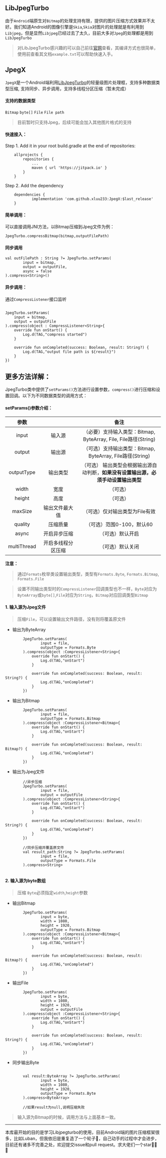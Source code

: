 ## LibJpegTurbo

由于`Android`端原生对`Bitmap`的处理支持有限，提供的图片压缩方式效果并不太好。我们知道Android的图像引擎是`Skia`,`Skia`对图片的处理就是有利用到`Libjpeg`，但是显然`Libjpeg`已经过去了太久，目前大多对`Jpeg`的处理都是用到`LibJpegTurbo`

> 对LibJpegTurbo感兴趣的可以自己前往[官网](https://github.com/libjpeg-turbo)查看，其编译方式也很简单，使用前查看其文档`example.txt`可以帮助快速入手。


## JpegX

`JpegX`是一个Android端利用[LibJpegTurbo](https://github.com/libjpeg-turbo)的轻量级图片处理框，支持多种数据类型压缩, 支持同步、异步调用，支持多线程分区压缩（暂未完成）

#### 支持的数据类型

`Bitmap` `byte[]`  `File` `File path`

> 目前暂时只支持Jpeg，后续可能会加入其他图片格式的支持 


#### 快速接入：


Step 1. Add it in your root build.gradle at the end of repositories:


```
    allprojects {
		repositories {
			...
			maven { url 'https://jitpack.io' }
		}
	}
```

Step 2. Add the dependency


```
    dependencies {
	        implementation 'com.github.xluu233:JpegX:$last_release'
	}
```

#### 简单调用：

可以直接调用JNI方法，以Bitmap压缩到Jpeg文件为例：

```
JpegTurbo.compressBitmap(bitmap,outputFilePath)
```

#### 同步调用


```
val outFilePath : String ?= JpegTurbo.setParams(
        input = bitmap,
        output = outputFile,
        async = false
).compress<String>()
```

#### 异步调用：

 通过`CompressListener`接口监听

```

JpegTurbo.setParams(
    input = bitmap,
    output = outputFile
).compress(object : CompressListener<String>{
    override fun onStart() {
        Log.d(TAG,"compress started")
    }

    override fun onCompleted(success: Boolean, result: String?) {
        Log.d(TAG,"output file path is ${result}")
    }
})
```



## 更多方法详解：

JpegTurbo类中提供了`setParams()`方法进行设置参数，`compress()`进行压缩和设置回调。以下为不同数据类型的调用方式：

#### setParams()参数介绍：



| 参数<div style="width: 70pt"> | <div style="width: 70pt"> |                             备注                             |
| :---------------------------: | :-----------------------: | :----------------------------------------------------------: |
|             input             |          输入源           | （必要）支持输入类型：Bitmap, ByteArray, File, File路径(String) |
|            output             |          输出源           |  （可选）支持输出类型：Bitmap, ByteArray, File路径(String)   |
|          outputType           |         输出类型          | （可选） 输出类型会根据输出源自动判断，**如果没有设置输出源，必须手动设置输出类型** |
|             width             |           宽度            |                           （可选）                           |
|            height             |           高度            |                           （可选）                           |
|            maxSize            |      输出文件最大值       |                （可选）仅对输出类型为File有效                |
|            quality            |         压缩质量          |                  （可选）范围0-100，默认60                   |
|             async             |       开启异步压缩        |                       （可选）默认开启                       |
|          multiThread          |    开启多线程分区压缩     |                       （可选）默认关闭                       |


**注意：**

> 通过`Formats`枚举类设置输出类型，类型有`Formats.Byte`, `Formats.Bitmap`, `Formats.File`

> 设置不同输出类型时的`CompressListener`回调类型也不一样，`Byte`对应为`ByteArray`或`byte[]`,`File`对应为`String`，`Bitmap`对应回调类型`Bitmap`



#### 1. 输入源为Jpeg文件

> 压缩`File`，可以设置输出文件路径，没有则将覆盖原文件

- 输出为ByteArray

```
        JpegTurbo.setParams(
                input = file,
                outputType = Formats.Byte
        ).compress(object :CompressListener<String>{
            override fun onStart() {
                Log.d(TAG,"onStart")
            }

            override fun onCompleted(success: Boolean, result: String?) {
                Log.d(TAG,"onCompleted")
            }
        })
```


- 输出为Bitmap


```
        JpegTurbo.setParams(
                input = file,
                outputType = Formats.Bitmap
        ).compress(object :CompressListener<Bitmap>{
            override fun onStart() {
                Log.d(TAG,"onStart")
            }

            override fun onCompleted(success: Boolean, result: Bitmap?) {
                Log.d(TAG,"onCompleted")
            }
        })
```


- 输出为Jpeg文件

```
        //异步压缩
        JpegTurbo.setParams(
                input = file,
                output = outputFile
        ).compress(object :CompressListener<String>{
            override fun onStart() {
                Log.d(TAG,"onStart")
            }

            override fun onCompleted(success: Boolean, result: String?) {
                Log.d(TAG,"onCompleted")
            }
        })
        
        //同步压缩并覆盖原文件
        val result_path:String ?= JpegTurbo.setParams(
                input = file,
                outputType = Formats.File
        ).compress<String>
        
```


#### 2. 输入源为byte数组

> 压缩 `Byte`必须指定`width`,`height`参数

- 输出Bitmap

```
        JpegTurbo.setParams(
                input = byte,
                width = 1080,
                height = 1920,
                outputType = Formats.Bitmap
        ).compress(object :CompressListener<Bitmap>{
            override fun onStart() {
                Log.d(TAG,"onStart")
            }

            override fun onCompleted(success: Boolean, result: Bitmap?) {
                Log.d(TAG,"onCompleted")
            }
        })
```
- 输出File

```
        JpegTurbo.setParams(
                input = byte,
                width = 1080,
                height = 1920,
                output = outputFile
        ).compress(object :CompressListener<String>{
            override fun onStart() {
                Log.d(TAG,"onStart")
            }

            override fun onCompleted(success: Boolean, result: String?) {
                Log.d(TAG,"onCompleted")
            }
        })
```

- 同步输出Byte

```

        val result:ByteArray ?= JpegTurbo.setParams(
                input = byte,
                width = 1080,
                height = 1920,
                outputType = Formats.Byte
        ).compress<ByteArray>

        //如果result为null,说明压缩失败
```

> 输入源为Bitmap的时候，调用方法与上面基本一致。

---


本库最开始的目的是学习Libjpegturbo的使用，目前Android端的图片压缩框架很多，比如Luban，但我依旧是重复造了一个轮子🤣，自己动手的过程中才会进步，目前还有诸多不完善之处，欢迎提交issue和pull request。求大佬们一个star🧡💛 💚

